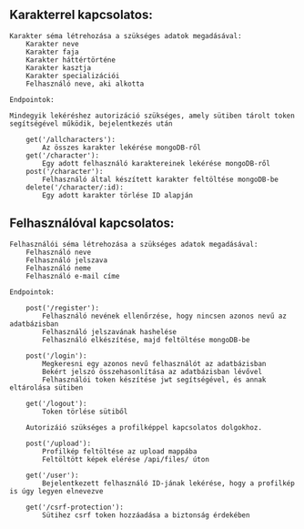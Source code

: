 ## Karakterrel kapcsolatos:

    Karakter séma létrehozása a szükséges adatok megadásával:
    	Karakter neve
    	Karakter faja
    	Karakter háttértörténe
    	Karakter kasztja
    	Karakter specializációi
    	Felhasználó neve, aki alkotta

    Endpointok:

    Mindegyik lekéréshez autorizáció szükséges, amely sütiben tárolt token segítségével működik, bejelentkezés után

    	get('/allcharacters'):
    		Az összes karakter lekérése mongoDB-ről
    	get('/character'):
    		Egy adott felhasználó karaktereinek lekérése mongoDB-ről
    	post('/character'):
    		Felhasználó által készített karakter feltöltése mongoDB-be
    	delete('/character/:id):
    		Egy adott karakter törlése ID alapján

## Felhasználóval kapcsolatos:

    Felhasználói séma létrehozása a szükséges adatok megadásával:
    	Felhasználó neve
    	Felhasználó jelszava
    	Felhasználó neme
    	Felhasználó e-mail címe

    Endpointok:

    	post('/register'):
    		Felhasználó nevének ellenőrzése, hogy nincsen azonos nevű az adatbázisban
    		Felhasználó jelszavának hashelése
    		Felhasználó elkészítése, majd feltöltése mongoDB-be

    	post('/login'):
    		Megkeresni egy azonos nevű felhasználót az adatbázisban
    		Bekért jelszó összehasonlítása az adatbázisban lévővel
    		Felhasználói token készítése jwt segítségével, és annak eltárolása sütiben

    	get('/logout'):
    		Token törlése sütiből

    	Autorizáió szükséges a profilképpel kapcsolatos dolgokhoz.

    	post('/upload'):
    		Profilkép feltöltése az upload mappába
    		Feltöltött képek elérése /api/files/ úton

    	get('/user'):
    		Bejelentkezett felhasználó ID-jának lekérése, hogy a profilkép is úgy legyen elnevezve

    	get('/csrf-protection'):
    		Sütihez csrf token hozzáadása a biztonság érdekében
